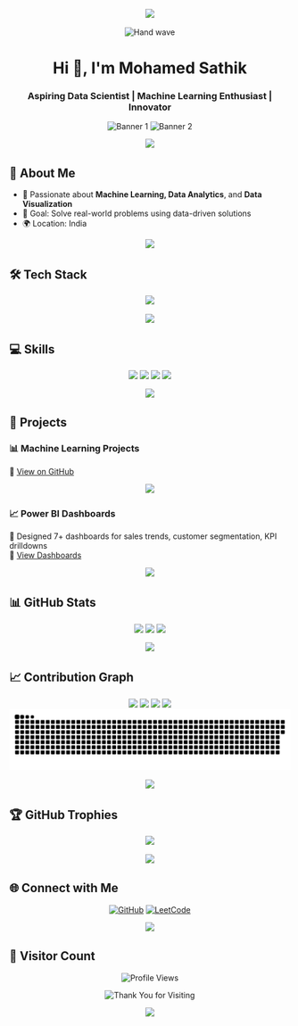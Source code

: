 <p align="center">
  <img src="https://user-images.githubusercontent.com/73097560/115834477-dbab4500-a447-11eb-908a-139a6edaec5c.gif"/>
</p>

<p align="center">
  <img src="https://media.giphy.com/media/hvRJCLFzcasrR4ia7z/giphy.gif" width="80px" alt="Hand wave"/>
</p>

<h1 align="center">Hi 👋, I'm Mohamed Sathik</h1>
<h3 align="center">Aspiring Data Scientist | Machine Learning Enthusiast | Innovator</h3>

<p align="center">
  <img src="https://media2.giphy.com/media/v1.Y2lkPTc5MGI3NjExOXFxeGYyMWhmamZyNmx2aDZ3aG5sY2Z6Z3BwajVnamNlM3k0cW1nNSZlcD12MV9pbnRlcm5hbF9naWZfYnlfaWQmY3Q9Zw/QpVUMRUJGokfqXyfa1/giphy.gif" width="350px" alt="Banner 1"/>
  <img src="https://media1.giphy.com/media/v1.Y2lkPTc5MGI3NjExd2pmY3BrMnpzazN4ZWsyeTA2cjNveHRhaTk2cDVhY3d6ZXpvNDVndiZlcD12MV9pbnRlcm5hbF9naWZfYnlfaWQmY3Q9Zw/jtXRDVzaCPXSynUz7h/giphy.gif" width="350px" alt="Banner 2"/>
</p>

<p align="center">
  <img src="https://user-images.githubusercontent.com/73097560/115834477-dbab4500-a447-11eb-908a-139a6edaec5c.gif"/>
</p>

## 🌟 About Me
- 🤖 Passionate about **Machine Learning, Data Analytics**, and **Data Visualization**  
- 🎯 Goal: Solve real-world problems using data-driven solutions  
- 🌍 Location: India  

<p align="center">
  <img src="https://user-images.githubusercontent.com/73097560/115834477-dbab4500-a447-11eb-908a-139a6edaec5c.gif"/>
</p>

## 🛠 Tech Stack
<p align="center">
  <img src="https://skillicons.dev/icons?i=py,tensorflow,pytorch,sklearn,opencv,fastapi,java,html,css,mysql,postgres,git,github,docker,linux,vscode,figma&theme=light" />
</p>

<p align="center">
  <img src="https://user-images.githubusercontent.com/73097560/115834477-dbab4500-a447-11eb-908a-139a6edaec5c.gif"/>
</p>

## 💻 Skills
<p align="center">
  <img src="https://img.shields.io/badge/Python-95%25-green?style=for-the-badge&logo=python&logoColor=white"/>
  <img src="https://img.shields.io/badge/ML-90%25-blue?style=for-the-badge&logo=tensorflow&logoColor=white"/>
  <img src="https://img.shields.io/badge/Data%20Viz-85%25-orange?style=for-the-badge&logo=powerbi&logoColor=white"/>
  <img src="https://img.shields.io/badge/SQL-80%25-red?style=for-the-badge&logo=mysql&logoColor=white"/>
</p>

<p align="center">
  <img src="https://user-images.githubusercontent.com/73097560/115834477-dbab4500-a447-11eb-908a-139a6edaec5c.gif"/>
</p>

## 🚀 Projects

### 📊 Machine Learning Projects
🔗 [View on GitHub](https://github.com/sathikmohamed/ML_Projects)

<p align="center">
  <img src="https://user-images.githubusercontent.com/73097560/115834477-dbab4500-a447-11eb-908a-139a6edaec5c.gif"/>
</p>

### 📈 Power BI Dashboards
📌 Designed 7+ dashboards for sales trends, customer segmentation, KPI drilldowns  
🔗 [View Dashboards](https://github.com/sathikmohamed/data-visualization-dashboards)

<p align="center">
  <img src="https://user-images.githubusercontent.com/73097560/115834477-dbab4500-a447-11eb-908a-139a6edaec5c.gif"/>
</p>

## 📊 GitHub Stats
<p align="center">
  <img height="180" src="https://github-readme-stats.vercel.app/api?username=sathikmohamed&show_icons=true&theme=radical&count_private=true" />
  <img height="180" src="https://github-readme-streak-stats.herokuapp.com/?user=sathikmohamed&theme=radical" />
  <img height="180" src="https://github-readme-stats.vercel.app/api/top-langs/?username=sathikmohamed&layout=compact&theme=radical" />
</p>

<p align="center">
  <img src="https://user-images.githubusercontent.com/73097560/115834477-dbab4500-a447-11eb-908a-139a6edaec5c.gif"/>
</p>

## 📈 Contribution Graph
<p align="center">
  <img src="https://github-profile-summary-cards.vercel.app/api/cards/profile-details?username=sathikmohamed&theme=radical" />
  <img src="https://github-profile-summary-cards.vercel.app/api/cards/repos-per-language?username=sathikmohamed&theme=radical" />
  <img src="https://github-profile-summary-cards.vercel.app/api/cards/most-commit-language?username=sathikmohamed&theme=radical" />
  <img src="https://github-profile-summary-cards.vercel.app/api/cards/productive-time?username=sathikmohamed&theme=radical" />
  <img src="https://raw.githubusercontent.com/sathikmohamed/sathikmohamed/output/github-contribution-grid-snake.svg" alt="Contribution Snake" />
</p>

<p align="center">
  <img src="https://user-images.githubusercontent.com/73097560/115834477-dbab4500-a447-11eb-908a-139a6edaec5c.gif"/>
</p>

## 🏆 GitHub Trophies
<p align="center">
  <img src="https://github-profile-trophy.vercel.app/?username=sathikmohamed&theme=onedark&margin-w=10&no-frame=true"/>
</p>

<p align="center">
  <img src="https://user-images.githubusercontent.com/73097560/115834477-dbab4500-a447-11eb-908a-139a6edaec5c.gif"/>
</p>

## 🌐 Connect with Me
<p align="center">
  <a href="https://github.com/sathikmohamed"><img src="https://img.shields.io/badge/GitHub-181717?logo=github&logoColor=white&style=flat-square" alt="GitHub"/></a>
  <a href="https://leetcode.com/u/sathikmohamed/"><img src="https://img.shields.io/badge/LeetCode-FFA116?logo=leetcode&logoColor=white&style=flat-square" alt="LeetCode"/></a>
</p>

<p align="center">
  <img src="https://user-images.githubusercontent.com/73097560/115834477-dbab4500-a447-11eb-908a-139a6edaec5c.gif"/>
</p>

## 👀 Visitor Count
<p align="center">
  <img src="https://komarev.com/ghpvc/?username=sathikmohamed&label=Profile%20Views&color=0e75b6&style=flat-square" alt="Profile Views"/>
</p>

<p align="center">
  <img src="https://media.giphy.com/media/3o7aCTfyhYawdOXcFW/giphy.gif" alt="Thank You for Visiting" width="400px"/>
</p>

<p align="center">
  <img src="https://user-images.githubusercontent.com/73097560/115834477-dbab4500-a447-11eb-908a-139a6edaec5c.gif"/>
</p>
